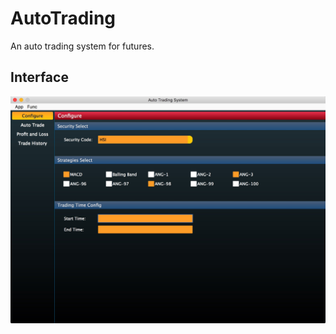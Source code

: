 # AutoTrading
An auto trading system for futures.  
## Interface  
![alt tag](https://github.com/curme/AutoTrading/blob/master/doc/images/interface.png)
